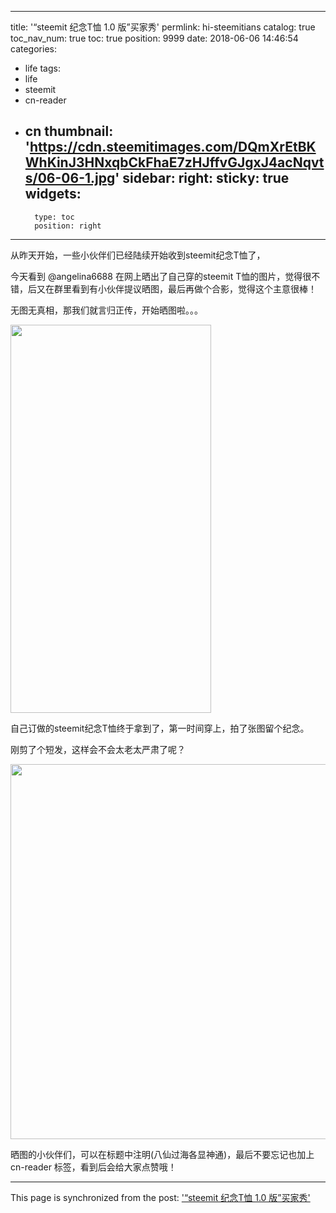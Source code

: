 
---
title: '“steemit 纪念T恤 1.0 版”买家秀'
permlink: hi-steemitians
catalog: true
toc_nav_num: true
toc: true
position: 9999
date: 2018-06-06 14:46:54
categories:
- life
tags:
- life
- steemit
- cn-reader
- cn
thumbnail: 'https://cdn.steemitimages.com/DQmXrEtBKWhKinJ3HNxqbCkFhaE7zHJffvGJgxJ4acNqvts/06-06-1.jpg'
sidebar:
    right:
        sticky: true
widgets:
    -
        type: toc
        position: right
---


<html>
<p>从昨天开始，一些小伙伴们已经陆续开始收到steemit纪念T恤了，</p>
<p>今天看到 @angelina6688 在网上晒出了自己穿的steemit T恤的图片，觉得很不错，后又在群里看到有小伙伴提议晒图，最后再做个合影，觉得这个主意很棒！</p>
<p>无图无真相，那我们就言归正传，开始晒图啦。。。</p>
<p><img src="https://cdn.steemitimages.com/DQmXrEtBKWhKinJ3HNxqbCkFhaE7zHJffvGJgxJ4acNqvts/06-06-1.jpg" width="321" height="621"/></p>
<p>自己订做的steemit纪念T恤终于拿到了，第一时间穿上，拍了张图留个纪念。</p>
<p>刚剪了个短发，这样会不会太老太严肃了呢？</p>
<p><img src="https://steemitimages.com/0x0/https://cdn.steemitimages.com/DQmRXJKMPBVQHfW2w2JTGPFy6SKheNvA3Zed3Pciht183DM/steemit-share.png" width="1280" height="600"/></p>
<p>晒图的小伙伴们，可以在标题中注明(八仙过海各显神通)，最后不要忘记也加上cn-reader 标签，看到后会给大家点赞哦！</p>
</html>

- - -

This page is synchronized from the post: ['“steemit 纪念T恤 1.0 版”买家秀'](https://steemit.com/@rivalhw/hi-steemitians)
